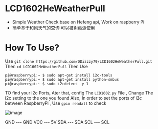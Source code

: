 # LCD1602HeWeatherPull
* Simple Weather Check base on Hefeng api, Work on raspberry Pi
* 简单基于和风天气的查询 可以被树莓派使用
# How To Use?
Use `git clone https://github.com/DDizzzy79/LCD1602HeWeatherPull.git` Then `cd LCD1602HeWeatherPull` 
Then Use  
```
pi@raspberrypi:~ $ sudo apt-get install i2c-tools   
pi@raspberrypi:~ $ sudo apt-get install python-smbus   
pi@raspberrypi:~ $ sudo i2cdetect -y 1 
```
TO find your i2c Ports, Ater that, config The `LCD1602.py` File , Change The i2c setting to the one you found
Also, In order to set the ports of i2c between RaspberryPi , Use `gpio readall` to check

![image](https://user-images.githubusercontent.com/72267897/143859978-d1a43a35-c8fa-403b-99c4-8bff2853a95b.png)

GND --- GND
VCC --- 5V
SDA --- SDA
SCL --- SCL
